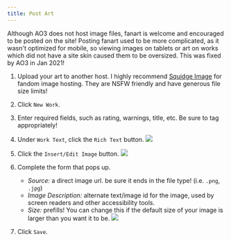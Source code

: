 ```yaml
---
title: Post Art
---
```


Although AO3 does not host image files, fanart is welcome and encouraged to be
posted on the site! Posting fanart used to be more complicated, as it wasn't
optimized for mobile, so viewing images on tablets or art on works which did not
have a site skin caused them to be oversized. This was fixed by AO3 in Jan 2021!

1. Upload your art to another host. I highly recommend
   [Squidge Image](https://images.squidge.org/) for fandom image hosting. They
   are NSFW friendly and have generous file size limits!

2. Click `New Work`.

3. Enter required fields, such as rating, warnings, title, etc. Be sure to tag
   appropriately!

4. Under `Work Text`, click the `Rich Text` button.
   ![](/img/docs/ao3/art_rich_text.png)

5. Click the `Insert/Edit Image` button. ![](/img/docs/ao3/art_insert_img.png)

6. Complete the form that pops up.

   - _Source:_ a direct image url. be sure it ends in the file type! (i.e.
     `.png`, `.jpg`)
   - _Image Description:_ alternate text/image id for the image, used by screen
     readers and other accessibility tools.
   - _Size:_ prefills! You can change this if the default size of your image is
     larger than you want it to be. ![](/img/docs/ao3/art_insert_form.png)

7. Click `Save`.
